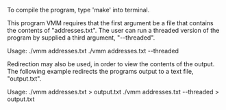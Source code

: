 To compile the program, type 'make' into terminal.

This program VMM requires that the first argument be a file that contains the contents of "addresses.txt". The user can run a threaded version of the program by supplied a third argument, "--threaded".

Usage:
./vmm addresses.txt
./vmm addresses.txt --threaded


Redirection may also be used, in order to view the contents of the output. The following example redirects the programs output to a text file, "output.txt".

Usage:
./vmm addresses.txt > output.txt
./vmm addresses.txt --threaded > output.txt


